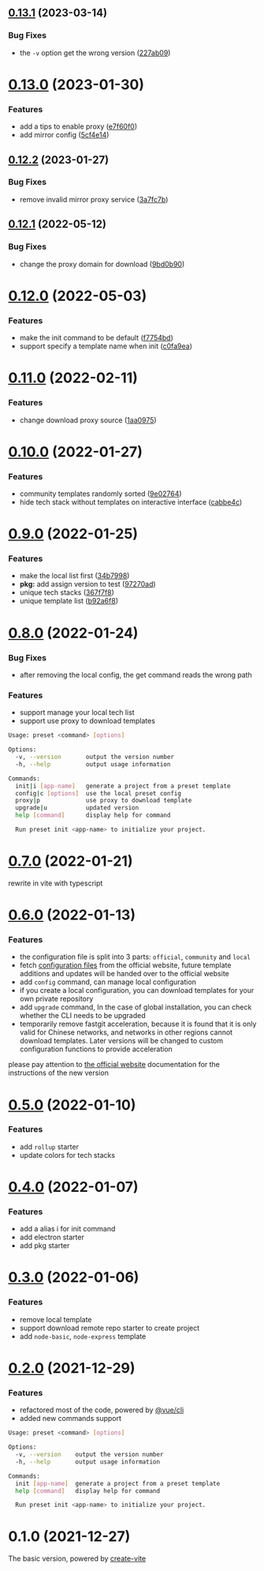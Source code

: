 ## [0.13.1](https://github.com/awesome-starter/create-preset/compare/v0.13.0...v0.13.1) (2023-03-14)


### Bug Fixes

* the `-v` option get the wrong version ([227ab09](https://github.com/awesome-starter/create-preset/commit/227ab09ae68467c9f3330244988b2f9c139ba660))

# [0.13.0](https://github.com/awesome-starter/create-preset/compare/v0.12.2...v0.13.0) (2023-01-30)


### Features

* add a tips to enable proxy ([e7f60f0](https://github.com/awesome-starter/create-preset/commit/e7f60f0fcc86269c751d2199c9d8b4c8c141ffae))
* add mirror config ([5cf4e14](https://github.com/awesome-starter/create-preset/commit/5cf4e14924d11e735d20904d1d66e91aaf088145))

## [0.12.2](https://github.com/awesome-starter/create-preset/compare/v0.12.1...v0.12.2) (2023-01-27)


### Bug Fixes

* remove invalid mirror proxy service ([3a7fc7b](https://github.com/awesome-starter/create-preset/commit/3a7fc7b65c3fded7799e9c3821b916e1f342d530))

## [0.12.1](https://github.com/awesome-starter/create-preset/compare/v0.12.0...v0.12.1) (2022-05-12)


### Bug Fixes

* change the proxy domain for download ([9bd0b90](https://github.com/awesome-starter/create-preset/commit/9bd0b90ce94b9e94bb3bbc200358b2a2ba511cf9))

# [0.12.0](https://github.com/awesome-starter/create-preset/compare/v0.11.0...v0.12.0) (2022-05-03)


### Features

* make the init command to be default ([f7754bd](https://github.com/awesome-starter/create-preset/commit/f7754bd515d55e047cdadab88651b4704760610d))
* support specify a template name when init ([c0fa9ea](https://github.com/awesome-starter/create-preset/commit/c0fa9ea47d3245c7d9a13c350eda4d4b501a2d2a))

# [0.11.0](https://github.com/awesome-starter/create-preset/compare/v0.10.0...v0.11.0) (2022-02-11)


### Features

* change download proxy source ([1aa0975](https://github.com/awesome-starter/create-preset/commit/1aa0975352880f8379bb1cb551617b8d90216743))

# [0.10.0](https://github.com/awesome-starter/create-preset/compare/v0.9.0...v0.10.0) (2022-01-27)


### Features

* community templates randomly sorted ([9e02764](https://github.com/awesome-starter/create-preset/commit/9e02764dbfee4b60768e283ee8f7118edca7716f))
* hide tech stack without templates on interactive interface ([cabbe4c](https://github.com/awesome-starter/create-preset/commit/cabbe4c9cad0ce7e4db7aad318d3f4772dc70fc4))

# [0.9.0](https://github.com/awesome-starter/create-preset/compare/v0.8.0...v0.9.0) (2022-01-25)


### Features

* make the local list first ([34b7998](https://github.com/awesome-starter/create-preset/commit/34b7998311510ac7e54d9a84ad928b8fc2f876ac))
* **pkg:** add assign version to test ([97270ad](https://github.com/awesome-starter/create-preset/commit/97270adbe0c174db8ae2703fae59068e21b1f8cc))
* unique tech stacks ([367f7f8](https://github.com/awesome-starter/create-preset/commit/367f7f86ceeb420031d70dbd3e67abe00b88d620))
* unique template list ([b92a6f8](https://github.com/awesome-starter/create-preset/commit/b92a6f86aeeef288c402ce07e64c2aaf00f6b4b7))

# [0.8.0](https://github.com/awesome-starter/create-preset/compare/v0.7.0...v0.8.0) (2022-01-24)


### Bug Fixes

- after removing the local config, the get command reads the wrong path

### Features

- support manage your local tech list
- support use proxy to download templates

```bash
Usage: preset <command> [options]

Options:
  -v, --version       output the version number
  -h, --help          output usage information

Commands:
  init|i [app-name]   generate a project from a preset template
  config|c [options]  use the local preset config
  proxy|p             use proxy to download template
  upgrade|u           updated version
  help [command]      display help for command

  Run preset init <app-name> to initialize your project.
```

# [0.7.0](https://github.com/awesome-starter/create-preset/compare/v0.6.0...v0.7.0) (2022-01-21)


rewrite in vite with typescript


# [0.6.0](https://github.com/awesome-starter/create-preset/compare/v0.5.0...v0.6.0) (2022-01-13)


### Features

- the configuration file is split into 3 parts: `official`, `community` and `local`
- fetch [configuration files](https://github.com/awesome-starter/website/tree/main/docs/public/config) from the official website, future template additions and updates will be handed over to the official website
- add `config` command, can manage local configuration
- if you create a local configuration, you can download templates for your own private repository
- add `upgrade` command, In the case of global installation, you can check whether the CLI needs to be upgraded
- temporarily remove fastgit acceleration, because it is found that it is only valid for Chinese networks, and networks in other regions cannot download templates. Later versions will be changed to custom configuration functions to provide acceleration

please pay attention to [the official website](https://preset.js.org/) documentation for the instructions of the new version


# [0.5.0](https://github.com/awesome-starter/create-preset/compare/v0.4.0...v0.5.0) (2022-01-10)

### Features

- add `rollup` starter
- update colors for tech stacks


# [0.4.0](https://github.com/awesome-starter/create-preset/compare/v0.3.0...v0.4.0) (2022-01-07)

### Features

- add a alias i for init command
- add electron starter
- add pkg starter

# [0.3.0](https://github.com/awesome-starter/create-preset/compare/v0.2.0...v0.3.0) (2022-01-06)

### Features

- remove local template
- support download remote repo starter to create project
- add `node-basic`, `node-express` template

# [0.2.0](https://github.com/awesome-starter/create-preset/compare/v0.1.0...v0.2.0) (2021-12-29)


### Features

- refactored most of the code, powered by [@vue/cli](https://github.com/vuejs/vue-cli/tree/dev/packages/%40vue/cli)
- added new commands support

```bash
Usage: preset <command> [options]

Options:
  -v, --version    output the version number
  -h, --help       output usage information

Commands:
  init [app-name]  generate a project from a preset template
  help [command]   display help for command

  Run preset init <app-name> to initialize your project.
```

# 0.1.0 (2021-12-27)

The basic version, powered by [create-vite](https://github.com/vitejs/vite/tree/main/packages/create-vite)
